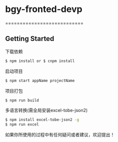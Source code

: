 # bgy-fronted-devp
===========================
## Getting Started
下载依赖

```bash
$ npm install or $ cnpm install
```

启动项目

```bash
$ npm start appName projectName
```

项目打包

```bash
$ npm run build
```

多语言转换(需全局安装excel-tobe-json2)

```bash
$ npm install excel-tobe-json2 -g
$ npm run excel
```

如果你所使用的过程中有任何疑问或者建议，欢迎提出！
